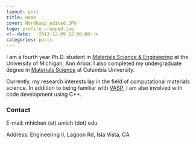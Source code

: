 ```yaml
---
layout: post
title: Home
cover: Nordkapp_edited.JPG
logo: profile_cropped.jpg
<!--date:   2013-12-09 12:00:00-->
categories: posts
---
```



I am a fourth year Ph.D. student in [Materials Science & Engineering](http://www.mse.engin.umich.edu/) at the University of Michigan, Ann Arbor.  I also completed my undergraduate degree in [Materials Science](http://matsci.columbia.edu/) at Columbia University.  

Currently, my research interests lay in the field of computational materials science.  In addition to being familiar with [VASP](https://www.vasp.at/), I am also involved with code development using C++.



### Contact
E-mail: mhichen (at) umich (dot) edu

Address: Engineering II, Lagoon Rd, Isla Vista, CA

